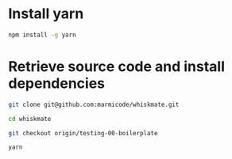 # Install yarn

```sh
npm install -g yarn
```

# Retrieve source code and install dependencies

```sh
git clone git@github.com:marmicode/whiskmate.git

cd whiskmate

git checkout origin/testing-00-boilerplate

yarn
```
